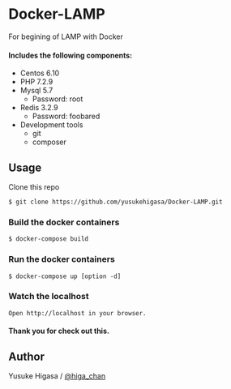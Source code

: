 # Docker-LAMP
For begining of LAMP with Docker

#### Includes the following components:
- Centos 6.10
- PHP 7.2.9
- Mysql 5.7
  - Password: root
- Redis 3.2.9
  - Password: foobared
- Development tools
  - git
  - composer

## Usage
Clone this repo
```
$ git clone https://github.com/yusukehigasa/Docker-LAMP.git
```

### Build the docker containers
```
$ docker-compose build
```

### Run the docker containers
```
$ docker-compose up [option -d]
```

### Watch the localhost
```
Open http://localhost in your browser.
```

#### Thank you for check out this.


## Author
Yusuke Higasa / [@higa_chan](https://twitter.com/higa_chan)

